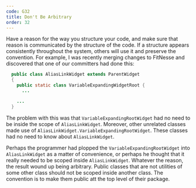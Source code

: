 ```yaml
---
code: G32
title: Don't Be Arbitrary
order: 32
---
```

Have a reason for the way you structure your code, and make sure that reason is communicated by the structure of the code.
If a structure appears consistently throughout the system, others will use it and preserve the convention.
For example, I was recently merging changes to FitNesse and discovered that one of our committers had done this:

```java
  public class AliasLinkWidget extends ParentWidget
  {
    public static class VariableExpandingWidgetRoot {
      ...

    ...
  }
```

The problem with this was that `VariableExpandingRootWidget` had no need to be inside the scope of `AliasLinkWidget`.
Moreover, other unrelated classes made use of `AliasLinkWidget.VariableExpandingRootWidget`.
These classes had no need to know about `AliasLinkWidget`.

Perhaps the programmer had plopped the `VariableExpandingRootWidget` into `AliasLinkWidget` as a matter of convenience, or perhaps he thought that it really needed to be scoped inside `AliasLinkWidget`.
Whatever the reason, the result wound up being arbitrary.
Public classes that are not utilities of some other class should not be scoped inside another class.
The convention is to make them public att the top level of their package.